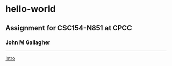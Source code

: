 # hello-world
## Assignment for CSC154-N851 at CPCC

### John M Gallagher
---

[Intro](https://github.com/masterHazzrd/web115/blob/main/introduction.html)
